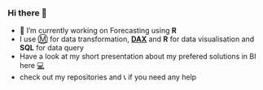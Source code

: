 ### Hi there 👋


- 🔭 I’m currently working on Forecasting using **R**
- I use [:m:](https://learn.microsoft.com/en-us/powerquery-m/) for data transformation, [**DAX**](https://learn.microsoft.com/en-us/dax/) and **R** for data visualisation and **SQL** for data query
- Have a look at my short presentation about my prefered solutions in BI here [:computer:](https://md3629.github.io/)
- check out my repositories and :telephone_receiver: if you need any help


